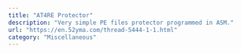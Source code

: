 ```yaml
---
title: "AT4RE Protector"
description: "Very simple PE files protector programmed in ASM."
url: "https://en.52yma.com/thread-5444-1-1.html"
category: "Miscellaneous"
---
```

